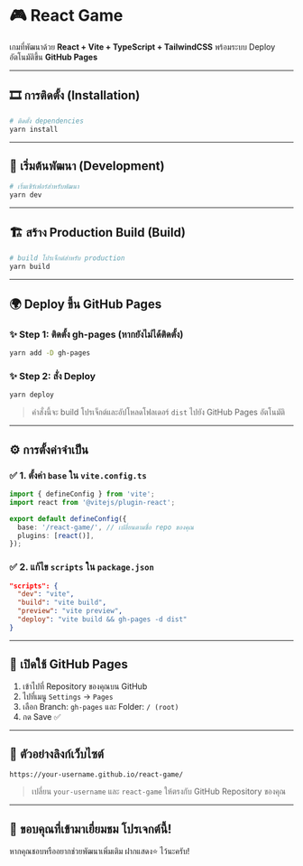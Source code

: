 # 🎮 React Game

เกมที่พัฒนาด้วย **React + Vite + TypeScript + TailwindCSS** พร้อมระบบ Deploy อัตโนมัติขึ้น **GitHub Pages**

---

## 🎞️ การติดตั้ง (Installation)

```bash
# ติดตั้ง dependencies
yarn install
```

---

## 🧪 เริ่มต้นพัฒนา (Development)

```bash
# เริ่มเซิร์เฟอร์สำหรับพัฒนา
yarn dev
```

---

## 🏗️ สร้าง Production Build (Build)

```bash
# build โปรเจ็กต์สำหรับ production
yarn build
```

---

## 🌍 Deploy ขึ้น GitHub Pages

### ✨ Step 1: ติดตั้ง gh-pages (หากยังไม่ได้ติดตั้ง)

```bash
yarn add -D gh-pages
```

### ✨ Step 2: สั่ง Deploy

```bash
yarn deploy
```

> คำสั่งนี้จะ build โปรเจ็กต์และอัปโหลดโฟลเดอร์ `dist` ไปยัง GitHub Pages อัตโนมัติ

---

## ⚙️ การตั้งค่าจำเป็น

### ✅ 1. ตั้งค่า `base` ใน `vite.config.ts`

```ts
import { defineConfig } from 'vite';
import react from '@vitejs/plugin-react';

export default defineConfig({
  base: '/react-game/', // เปลี่ยนตามชื่อ repo ของคุณ
  plugins: [react()],
});
```

### ✅ 2. แก้ไข `scripts` ใน `package.json`

```json
"scripts": {
  "dev": "vite",
  "build": "vite build",
  "preview": "vite preview",
  "deploy": "vite build && gh-pages -d dist"
}
```

---

## 🔧 เปิดใช้ GitHub Pages

1. เข้าไปที่ Repository ของคุณบน GitHub
2. ไปที่เมนู `Settings` → `Pages`
3. เลือก Branch: `gh-pages` และ Folder: `/ (root)`
4. กด Save ✅

---

## 🔗 ตัวอย่างลิงก์เว็บไซต์

```
https://your-username.github.io/react-game/
```

> เปลี่ยน `your-username` และ `react-game` ให้ตรงกับ GitHub Repository ของคุณ

---

## 🙌 ขอบคุณที่เข้ามาเยี่ยมชม โปรเจกต์นี้!

หากคุณชอบหรืออยากช่วยพัฒนาเพิ่มเติม ฝากแสดง⭐️ ไว้นะครับ!
